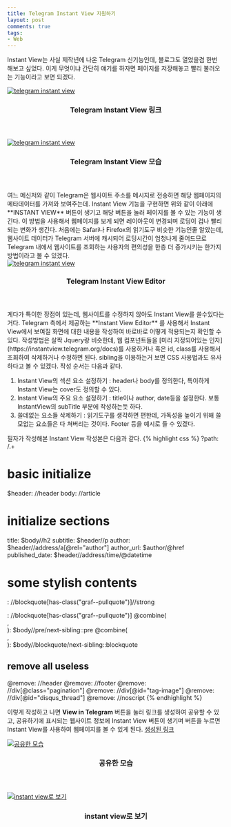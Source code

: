 ```yaml
---
title: Telegram Instant View 지원하기
layout: post
comments: true
tags:
- Web
---
```

Instant View는 사실 제작년에 나온 Telegram 신기능인데, 블로그도 열었을겸 한번 해보고 싶었다. 이게 무엇이냐 간단히 얘기를 하자면 페이지를 저장해놓고 빨리 불러오는 기능이라고 보면 되겠다.

<div class="row">
<div class="6u 12u$(mobile)">
<div class="item">
<a href="#" class="image fit"><img src="{{ 'https://instantview.telegram.org/file/811140347/1/iYFvGV-SW4o.184311/18c4a43fda01b92735' | absolute_url }}" alt="telegram instant view"></a>
<header>
<h3>Telegram Instant View 링크</h3>
</header>
</div>
</div>
<div class="6u 12u$(mobile)">
<div class="item">
<a href="#" class="image fit"><img src="{{ 'https://instantview.telegram.org/file/811140915/2/bVBQHilQshY.84355/0ead38bc9a0136a38e' | absolute_url }}" alt="telegram instant view"></a>
<header>
<h3>Telegram Instant View 모습</h3>
</header>
</div>
</div>
</div>
여느 메신저와 같이 Telegram은 웹사이트 주소를 메시지로 전송하면 해당 웹페이지의 메타데이터를 가져와 보여주는데. Instant View 기능을 구현하면 위와 같이 아래에 **INSTANT VIEW** 버튼이 생기고 해당 버튼을 눌러 페이지를 볼 수 있는 기능이 생긴다. 이 방법을 사용해서 웹페이지를 보게 되면 레이아웃이 변경되며 로딩이 겁나 빨리 되는 변화가 생긴다. 처음에는 Safari나 Firefox의 읽기도구 비슷한 기능인줄 알았는데, 웹사이트 데이터가 Telegram 서버에 캐시되어 로딩시간이 엄청나게 줄어드므로 Telegram 내에서 웹사이트를 조회하는 사용자의 편의성을 한층 더 증가시키는 한가지 방법이라고 볼 수 있겠다.

<div class="row">
<div class="12u 12u$(mobile)">
<div class="item">
<a href="#" class="image fit"><img src="{{ 'https://instantview.telegram.org/file/811140020/2/8E3vmEN_Jlw.185118/f36256f7768563cf37' | absolute_url }}" alt="telegram instant view"></a>
<header>
<h3>Telegram Instant View Editor</h3>
</header>
</div>
</div>
</div>
게다가 특이한 장점이 있는데, 웹사이트를 수정하지 않아도 Instant View를 쓸수있다는거다. Telegram 측에서 제공하는 **Instant View Editor** 를 사용해서 Instant View에서 보여질 화면에 대한 내용을 작성하여 바로바로 어떻게 적용되는지 확인할 수 있다. 작성방법은 살짝 Jquery랑 비슷한데, 웹 컴포넌트들을 [미리 지정되어있는 인자](https://instantview.telegram.org/docs)를 사용하거나 혹은 id, class를 사용해서 조회하여 삭제하거나 수정하면 된다. sibling을 이용하는거 보면 CSS 사용법과도 유사하다고 볼 수 있겠다. 작성 순서는 다음과 같다.

1. Instant View의 섹션 요소 설정하기 : header나 body를 정의한다, 특이하게 Instant View는 cover도 정의할 수 있다.
2. Instant View의 주요 요소 설정하기 : title이나 author, date등을 설정한다. 보통 InstantView의 subTitle 부분에 작성하는듯 하다.
3. 쓸데없는 요소들 삭제하기 : 읽기도구를 생각하면 편한데, 가독성을 높이기 위해 쓸모없는 요소들은 다 쳐버리는 것이다. Footer 등을 예시로 들 수 있겠다.

필자가 작성해본 Instant View 작성본은 다음과 같다.
{% highlight css %}
?path: /.+
# basic initialize
$header: //header
body:    //article

# initialize sections
title:          $body//h2
subtitle: $header//p
author:         $header//address/a[@rel="author"]
author_url:     $author/@href
published_date: $header//address/time/@datetime

# some stylish contents
<span>:  //blockquote[has-class("graf--pullquote")]//strong
<aside>: //blockquote[has-class("graf--pullquote")]
@combine(<br>,<br>): $body//pre/next-sibling::pre
@combine(<br>,<br>): $body//blockquote/next-sibling::blockquote

# remove all useless
@remove: //header
@remove: //footer
@remove: //div[@class="pagination"]
@remove: //div[@id="tag-image"]
@remove: //div[@id="disqus_thread"]
@remove: //noscript
{% endhighlight %}

이렇게 작성하고 나면 **View in Telegram** 버튼을 눌러 링크를 생성하여 공유할 수 있고, 공유하기에 표시되는 웹사이트 정보에 Instant View 버튼이 생기며 버튼을 누르면 Instant View를 사용하여 웹페이지를 볼 수 있게 된다. [생성된 링크](https://t.me/iv?url=https%3A%2F%2Fdevbobos.github.io%2F2018%2F03%2F23%2FGoogle-Assistant-%25EC%2595%25B1-%25EB%25A7%258C%25EB%2593%25A4%25EA%25B8%25B0.html&rhash=6b5e470a5d4f26)

<div class="row">
<div class="6u 12u$(mobile)">
<div class="item">
<a href="#" class="image fit"><img src="{{ 'assets/images/2018-04-04/1.jpg' | relative_url }}" alt="공유한 모습"></a>
<header>
<h3>공유한 모습</h3>
</header>
</div>
</div>
<div class="6u 12u$(mobile)">
<div class="item">
<a href="#" class="image fit"><img src="{{ 'assets/images/2018-04-04/2.jpg' | relative_url }}" alt="instant view로 보기"></a>
<header>
<h3>instant view로 보기</h3>
</header>
</div>
</div>
</div>
